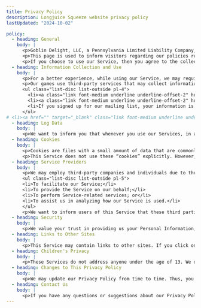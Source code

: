 ```yaml
---
title: Privacy Policy
description: Longjuice Squeeze website privacy policy
lastUpdated: "2024-10-02"

policy:
  - heading: General
    body: |
      <p>Goblin Delight, LLC, a Pennsylvania Limited Liability Company, builds commercial games such as CHORIZO and Longjuice Squeeze. These SERVICES are provided by and are intended for use as is.</p>
      <p>This page is used to inform visitors regarding our policies regarding the collection, use, and disclosure of Personal Information if anyone decides to use our Service.</p>
      <p>If you choose to use our Service, then you agree to the collection and use of information concerning this policy. The Personal Information that we collect is used for providing and improving the Service. We will not use or share your information with anyone except as described in this Privacy Policy.</p>
  - heading: Information Collection and Use
    body: |
      <p>For a better experience, while using our Service, we may require you to provide us with certain personally identifiable information, including but not limited to email address, and, separately, we may generate a unique ID for analytics purposes. The information gathered is used to identify bugs and improve gameplay and the general user experience. The information that we request will be retained by us and used as described in this privacy policy.</p>
      <p>Our games use third-party services that may collect information used to identify you. Links to the privacy policy of third-party service providers used by our games:</p>
      <ul class="list-disc list-outside pl-4">
        <li><a class="link font-medium underline underline-offset-2" href="https://www.epicgames.com/site/en-US/privacypolicy/" target="_blank" rel="noreferrer">Epic Games Privacy Policy</a></li>
        <li><a class="link font-medium underline underline-offset-2" href="https://store.steampowered.com/privacy_agreement/" target="_blank" rel="noreferrer">Valve/Steam Privacy Policy</a></li>
        <li>If you signed up for our mailing list, your information is processed by Mailchimp, and we will use the email address provided to contact you with updates about Longjuice Squeeze or other products created by Goblin Delight. (<a href="https://www.intuit.com/privacy/statement/" target="_blank" class="link font-medium underline underline-offset-2">Intuit Privacy Statement</a>)</li>
      </ul>
# <li><a href="" target="_blank" class="link font-medium underline underline-offset-2"></a></li>
  - heading: Log Data
    body: |
      <p>We want to inform you that whenever you use our Services, in a case of an error in the game we collect data and information (through third party products) on your device called Log Data. This Log Data may include information such as your device Internet Protocol (“IP”) address, device name, operating system version, the configuration of the game when utilizing our Service, the time and date of your use of the Service, and other statistics.</p>
  - heading: Cookies
    body: |
      <p>Cookies are files with a small amount of data that are commonly used as anonymous unique identifiers. These are sent to your browser from the websites that you visit and are stored on your device's internal memory.</p>
      <p>This Service does not use these “cookies” explicitly. However, the game may use third party code and libraries that use “cookies” to collect information and improve their services. You have the option to either accept or refuse these cookies and know when a cookie is being sent to your device. If you choose to refuse our cookies, you may not be able to use some portions of this Service.</p>
  - heading: Service Providers
    body: |
      <p>We may employ third-party companies and individuals due to the following reasons:</p>
      <ul class="list-disc list-outside pl-5">
      <li>To facilitate our Service;</li>
      <li>To provide the Service on our behalf;</li>
      <li>To perform Service-related services; or</li>
      <li>To assist us in analyzing how our Service is used.</li>
      </ul>
      <p>We want to inform users of this Service that these third parties have access to your Personal Information. The reason is to perform the tasks assigned to them on our behalf. However, they are obligated not to disclose or use the information for any other purpose.</p>
  - heading: Security
    body: |
      <p>We value your trust in providing us your Personal Information, thus we are striving to use commercially acceptable means of protecting it. But remember that no method of transmission over the internet, or method of electronic storage is 100% secure and reliable, and we cannot guarantee its absolute security.</p>
  - heading: Links to Other Sites
    body: |
      <p>This Service may contain links to other sites. If you click on a third-party link, you will be directed to that site. Note that these external sites are not operated by us. Therefore, we strongly advise you to review the Privacy Policy of these websites. We have no control over and assume no responsibility for the content, privacy policies, or practices of any third-party sites or services.</p>
  - heading: Children's Privacy
    body: |
      <p>These Services do not address anyone under the age of 13. We do not knowingly collect personally identifiable information from children under 13. In the case we discover that a child under 13 has provided us with personal information, we immediately delete this from our servers. If you are a parent or guardian and you are aware that your child has provided us with personal information, please contact us so that we will be able to do necessary actions.</p>
  - heading: Changes to This Privacy Policy
    body: |
      <p>We may update our Privacy Policy from time to time. Thus, you are advised to review this page periodically for any changes. We will notify you of any changes by posting the new Privacy Policy on this page. These changes are effective immediately after they are posted on this page.</p>
  - heading: Contact Us
    body: |
      <p>If you have any questions or suggestions about our Privacy Policy, do not hesitate to contact us at <a href="mailto:privacy@goblindelight.com" class="link font-medium underline underline-offset-2">privacy@goblindelight.com</a>.</p>
---
```

